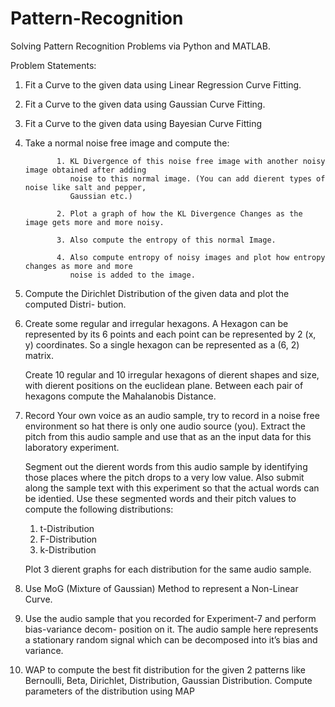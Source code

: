 # Pattern-Recognition

Solving Pattern Recognition Problems via Python and MATLAB.


Problem Statements:


1. Fit a Curve to the given data using Linear Regression Curve Fitting.


2. Fit a Curve to the given data using Gaussian Curve Fitting.


3. Fit a Curve to the given data using Bayesian Curve Fitting


4. Take a normal noise free image and compute the:

              1. KL Divergence of this noise free image with another noisy image obtained after adding
                 noise to this normal image. (You can add dierent types of noise like salt and pepper,
                 Gaussian etc.)
                 
              2. Plot a graph of how the KL Divergence Changes as the image gets more and more noisy.
              
              3. Also compute the entropy of this normal Image.
              
              4. Also compute entropy of noisy images and plot how entropy changes as more and more
                 noise is added to the image.


5. Compute the Dirichlet Distribution of the given data and plot the computed Distri-
   bution.


6. Create some regular and irregular hexagons. A Hexagon can be represented by its 6 points and
   each point can be represented by 2 (x, y) coordinates. So a single hexagon can be represented
   as a (6, 2) matrix.
   
   Create 10 regular and 10 irregular hexagons of dierent shapes and size, with dierent positions
   on the euclidean plane. Between each pair of hexagons compute the Mahalanobis Distance.


7. Record Your own voice as an audio sample, try to record in a noise free environment so hat
   there is only one audio source (you). Extract the pitch from this audio sample and use that as
   an the input data for this laboratory experiment.
   
   Segment out the dierent words from this audio sample by identifying those places where the
   pitch drops to a very low value. Also submit along the sample text with this experiment so
   that the actual words can be identied. Use these segmented words and their pitch values to
   compute the following distributions:
   
   1. t-Distribution
   2. F-Distribution
   3. k-Distribution
   
   Plot 3 dierent graphs for each distribution for the same audio sample.


8. Use MoG (Mixture of Gaussian) Method to represent a Non-Linear Curve.


9. Use the audio sample that you recorded for Experiment-7 and perform bias-variance decom-
   position on it. The audio sample here represents a stationary random signal which can be
   decomposed into it’s bias and variance.


10. WAP to compute the best fit distribution for the given 2 patterns like Bernoulli, Beta, Dirichlet, Distribution, Gaussian Distribution. Compute parameters of the
    distribution using MAP 

